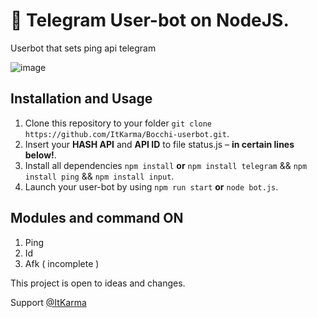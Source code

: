 # 🚀 Telegram User-bot on NodeJS.
Userbot that sets ping api telegram

![image](https://github.com/user-attachments/assets/6a30397b-85be-4138-ab18-13a5a6e31cf6)


## Installation and Usage

1. Clone this repository to your folder `git clone https://github.com/ItKarma/Bocchi-userbot.git`.
2. Insert your **HASH API** and **API ID** to file status.js – **in certain lines below!**.
3. Install all dependencies `npm install` **or** `npm install telegram` && `npm install ping` && `npm install input`.
4. Launch your user-bot by using `npm run start` **or** `node bot.js`.



## Modules and command ON 

1. Ping
2. Id
3. Afk ( incomplete )


This project is open to ideas and changes.

Support [@ItKarma](https://t.me/Im_karmah)






